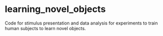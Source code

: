 # learning_novel_objects
Code for stimulus presentation and data analysis for experiments to train human subjects to learn novel objects.
